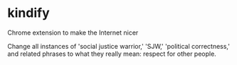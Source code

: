 # kindify
Chrome extension to make the Internet nicer

Change all instances of 'social justice warrior,' 'SJW,' 'political correctness,' and related phrases to what they really mean: respect for other people.
